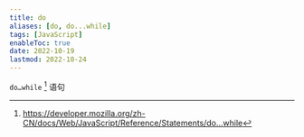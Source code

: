 ```yaml
---
title: do
aliases: [do, do...while]
tags: [JavaScript]
enableToc: true
date: 2022-10-19
lastmod: 2022-10-24
---
```


`do…while` [^1] 语句

[^1]: <https://developer.mozilla.org/zh-CN/docs/Web/JavaScript/Reference/Statements/do…while>
